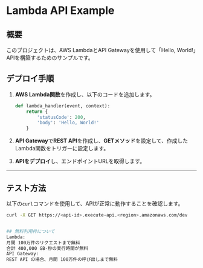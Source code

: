 # Lambda API Example

## 概要
このプロジェクトは、AWS LambdaとAPI Gatewayを使用して「Hello, World!」APIを構築するためのサンプルです。

## デプロイ手順
1. **AWS Lambda関数**を作成し、以下のコードを追加します。

    ```python
    def lambda_handler(event, context):
        return {
            'statusCode': 200,
            'body': 'Hello, World!'
        }
    ```

2. **API Gateway**で**REST API**を作成し、**GETメソッド**を設定して、作成したLambda関数をトリガーに設定します。

3. **APIをデプロイ**し、エンドポイントURLを取得します。

---

## テスト方法
以下の`curl`コマンドを使用して、APIが正常に動作することを確認します。

```bash
curl -X GET https://<api-id>.execute-api.<region>.amazonaws.com/dev


## 無料利用枠について
Lambda:
月間 100万件のリクエストまで無料
合計 400,000 GB-秒の実行時間が無料
API Gateway:
REST API の場合、月間 100万件の呼び出しまで無料

